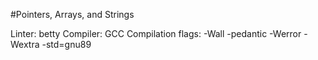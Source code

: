 #Pointers, Arrays, and Strings

Linter: betty
Compiler: GCC
Compilation flags: -Wall -pedantic -Werror -Wextra -std=gnu89
